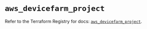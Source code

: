 # `aws_devicefarm_project`

Refer to the Terraform Registry for docs: [`aws_devicefarm_project`](https://registry.terraform.io/providers/hashicorp/aws/6.4.0/docs/resources/devicefarm_project).
